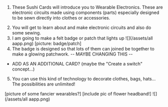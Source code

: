 1. These Sushi Cards will introduce you to Wearable Electronics. These are electronic circuits made using components (parts) especially designed to be sewn directly into clothes or accessories. 
<!-- note about cost/group size etc here or just on the kata page? i.e. are we hiding this info from the kids who are using the cards, this intro page is part of the printout, do I make another "intro intro" page that doesn't get printed, etc -->
2. You will get to learn about and make electronic circuits and also do some sewing.
3. I am going to make a felt badge or patch that lights up
 ![](/assets/all aapp.png)
[picture: badge/patch]
4. The badge is designed so that lots of them can joined be together to make a glowing patchwork. -- MAYBE CHANGING THIS --
  - ADD AS AN ADDITIONAL CARD? (maybe the "Create a switch" concept...)
5. You can use this kind of technology to decorate clothes, bags, hats... The possibilities are unlimited!

[picture of some fancier wearables?]
[include pic of flower headband!]
![](/assets/all aapp.png)


<!--
Conductive thread can be used in circuits because it is made with metal that electricity can flow through. The best part is that it's also thread that you can sew. This means you can build a circuit right into a piece of fabric (for example, clothing) without any hard wires or cables - all you need is a sewing needle and a pair of scissors!


-->